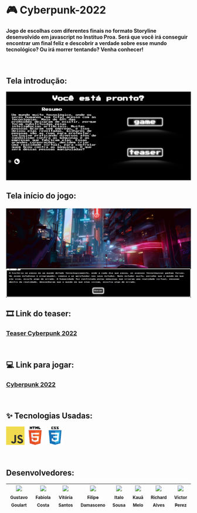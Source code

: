 # 🎮 Cyberpunk-2022
#### Jogo de escolhas com diferentes finais no formato Storyline desenvolvido em javascript no Instituo Proa. Será que você irá conseguir encontrar um final feliz e descobrir a verdade sobre esse mundo tecnológico? Ou irá morrer tentando? Venha conhecer!

<br>

## Tela introdução:

<img align="center" src="imgs/inicioCyberpunk.png" />
<br>

## Tela início do jogo:

<img align="center" src="imgs/jogoCyberpunk.png" />
<br>

## 🎞️ Link do teaser:
### <a href="https://youtu.be/9a3BoxnTelw" target="_blank">Teaser Cyberpunk 2022</a>
<br>

## 💻 Link para jogar:
### <a href="https://goulartgusta.github.io/Cyberpunk-2022/" target="_blank">Cyberpunk 2022</a>
<br>

## ✨ Tecnologias Usadas:
<code><img height="50" src="https://raw.githubusercontent.com/github/explore/80688e429a7d4ef2fca1e82350fe8e3517d3494d/topics/javascript/javascript.png"></code>
<code><img height="50" src="https://raw.githubusercontent.com/github/explore/80688e429a7d4ef2fca1e82350fe8e3517d3494d/topics/html/html.png"></code>
<code><img height="50" src="https://raw.githubusercontent.com/github/explore/80688e429a7d4ef2fca1e82350fe8e3517d3494d/topics/css/css.png"></code>


<br>

## Desenvolvedores:

| [<img src="https://avatars.githubusercontent.com/goulartgusta" width=115><br><sub>Gustavo Goulart</sub>](https://github.com/goulartgusta) | [<img src="https://avatars.githubusercontent.com/fabiolacosta" width=115><br><sub>Fabiola Costa</sub>](https://github.com/fabiolacosta) |  [<img src="https://avatars.githubusercontent.com/vitoriacarolsa" width=115><br><sub>Vitória Santos</sub>](https://github.com/vitoriacarolsa) |  [<img src="https://avatars.githubusercontent.com/Lipeh011" width=115><br><sub>Filipe Damasceno</sub>](https://github.com/Lipeh011) |  [<img src="https://avatars.githubusercontent.com/Italo10s" width=115><br><sub>Italo Sousa</sub>](https://github.com/Italo10s) | [<img src="https://avatars.githubusercontent.com/kauaMelo31" width=115><br><sub>Kauã Melo</sub>](https://github.com/kauaMelo31) | [<img src="https://avatars.githubusercontent.com/RichardSaaa" width=115><br><sub>Richard Alves</sub>](https://github.com/RichardSaaa) | [<img src="https://avatars.githubusercontent.com/Victor2Perez" width=115><br><sub>Victor Perez</sub>](https://github.com/Victor2Perez) |
| :---: | :---: | :---: | :---: | :---: | :---: | :---: | :---: | 
